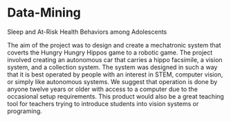 # Data-Mining
Sleep and At-Risk Health Behaviors among Adolescents 

The aim of the project was to design and create a mechatronic system that coverts the Hungry 
Hungry Hippos game to a robotic game. The project involved creating an autonomous car that 
carries a hippo facsimile, a vision system, and a collection system. The system was designed in 
such a way that it is best operated by people with an interest in STEM, computer vision, or simply 
like autonomous systems. We suggest that operation is done by anyone twelve years or older 
with access to a computer due to the occasional setup requirements. This product would also be 
a great teaching tool for teachers trying to introduce students into vision systems or programing.
